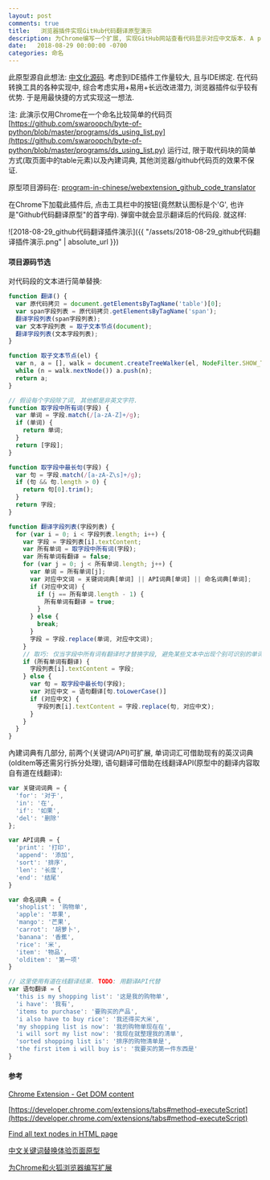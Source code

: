 ```yaml
---
layout: post
comments: true
title:   浏览器插件实现GitHub代码翻译原型演示
description: 为Chrome编写一个扩展, 实现GitHub网站查看代码显示对应中文版本. A prototype of an extension for Chrome to showcase translating the code on github website.
date:   2018-08-29 00:00:00 -0700
categories: 命名
---
```


此原型源自此想法: [中文化源码](https://github.com/program-in-chinese/overview/issues/59#issuecomment-411272880). 考虑到IDE插件工作量较大, 且与IDE绑定. 在代码转换工具的各种实现中, 综合考虑实用+易用+长远改进潜力, 浏览器插件似乎较有优势. 于是用最快捷的方式实现这一想法.

注: 此演示仅用Chrome在一个命名比较简单的代码页[https://github.com/swaroopch/byte-of-python/blob/master/programs/ds_using_list.py](https://github.com/swaroopch/byte-of-python/blob/master/programs/ds_using_list.py) 运行过, 限于取代码块的简单方式(取页面中的table元素)以及內建词典, 其他浏览器/github代码页的效果不保证.

原型项目源码在: [program-in-chinese/webextension_github_code_translator](https://github.com/program-in-chinese/webextension_github_code_translator)

在Chrome下加载此插件后, 点击工具栏中的按钮(竟然默认图标是个'G', 也许是"Github代码翻译原型"的首字母). 弹窗中就会显示翻译后的代码段. 就这样:

![2018-08-29_github代码翻译插件演示]({{ "/assets/2018-08-29_github代码翻译插件演示.png" | absolute_url }})

#### 项目源码节选

对代码段的文本进行简单替换:

```javascript
function 翻译() {
  var 原代码拷贝 = document.getElementsByTagName('table')[0];
  var span字段列表 = 原代码拷贝.getElementsByTagName('span');
  翻译字段列表(span字段列表);
  var 文本字段列表 = 取子文本节点(document);
  翻译字段列表(文本字段列表);
}

function 取子文本节点(el) {
  var n, a = [], walk = document.createTreeWalker(el, NodeFilter.SHOW_TEXT, null, false);
  while (n = walk.nextNode()) a.push(n);
  return a;
}

// 假设每个字段除了词, 其他都是非英文字符.
function 取字段中所有词(字段) {
  var 单词 = 字段.match(/[a-zA-Z]+/g);
  if (单词) {
    return 单词;
  }
  return [字段];
}

function 取字段中最长句(字段) {
  var 句 = 字段.match(/[a-zA-Z\s]+/g);
  if (句 && 句.length > 0) {
    return 句[0].trim();
  }
  return 字段;
}

function 翻译字段列表(字段列表) {
  for (var i = 0; i < 字段列表.length; i++) {
    var 字段 = 字段列表[i].textContent;
    var 所有单词 = 取字段中所有词(字段);
    var 所有单词有翻译 = false;
    for (var j = 0; j < 所有单词.length; j++) {
      var 单词 = 所有单词[j];
      var 对应中文词 = 关键词词典[单词] || API词典[单词] || 命名词典[单词];
      if (对应中文词) {
        if (j == 所有单词.length - 1) {
          所有单词有翻译 = true;
        }
      } else {
        break;
      }
      字段 = 字段.replace(单词, 对应中文词);
    }
    // 取巧: 仅当字段中所有词有翻译时才替换字段, 避免某些文本中出现个别可识别的单词. 今后需进行语法分析.
    if (所有单词有翻译) {
      字段列表[i].textContent = 字段;
    } else {
      var 句 = 取字段中最长句(字段);
      var 对应中文 = 语句翻译[句.toLowerCase()]
      if (对应中文) {
        字段列表[i].textContent = 字段.replace(句, 对应中文);
      }
    }
  }
}
```
內建词典有几部分, 前两个(关键词/API)可扩展, 单词词汇可借助现有的英汉词典(olditem等还需另行拆分处理), 语句翻译可借助在线翻译API(原型中的翻译内容取自有道在线翻译):

```javascript
var 关键词词典 = {
  'for': '对于',
  'in': '在',
  'if': '如果',
  'del': '删除'
};

var API词典 = {
  'print': '打印',
  'append': '添加',
  'sort': '排序',
  'len': '长度',
  'end': '结尾'
}

var 命名词典 = {
  'shoplist': '购物单',
  'apple': '苹果',
  'mango': '芒果',
  'carrot': '胡萝卜',
  'banana': '香蕉',
  'rice': '米',
  'item': '物品',
  'olditem': '第一项'
}

// 这里使用有道在线翻译结果. TODO: 用翻译API代替
var 语句翻译 = {
  'this is my shopping list': '这是我的购物单',
  'i have': '我有',
  'items to purchase': '要购买的产品',
  'i also have to buy rice': '我还得买大米',
  'my shopping list is now': '我的购物单现在在',
  'i will sort my list now': '我现在就整理我的清单',
  'sorted shopping list is': '排序的购物清单是',
  'the first item i will buy is': '我要买的第一件东西是'
}
```
#### 参考

[Chrome Extension - Get DOM content](https://stackoverflow.com/questions/19758028/chrome-extension-get-dom-content/40906564#40906564)

[https://developer.chrome.com/extensions/tabs#method-executeScript](https://developer.chrome.com/extensions/tabs#method-executeScript)

[Find all text nodes in HTML page](https://stackoverflow.com/questions/10730309/find-all-text-nodes-in-html-page/10730777#10730777)

[中文关键词替换体验页面原型](https://zhuanlan.zhihu.com/p/42634693)

[为Chrome和火狐浏览器编写扩展](http://zhuanlan.zhihu.com/p/39425449)